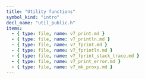 ```yaml
---
title: "Utility functions"
symbol_kind: "intro"
decl_name: "util_public.h"
items:
  - { type: file, name: v7_print.md }
  - { type: file, name: v7_println.md }
  - { type: file, name: v7_fprint.md }
  - { type: file, name: v7_fprintln.md }
  - { type: file, name: v7_fprint_stack_trace.md }
  - { type: file, name: v7_print_error.md }
  - { type: file, name: v7_mk_proxy.md }
---
```




